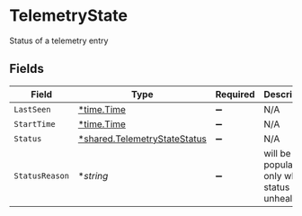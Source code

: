 # TelemetryState

Status of a telemetry entry


## Fields

| Field                                                                              | Type                                                                               | Required                                                                           | Description                                                                        |
| ---------------------------------------------------------------------------------- | ---------------------------------------------------------------------------------- | ---------------------------------------------------------------------------------- | ---------------------------------------------------------------------------------- |
| `LastSeen`                                                                         | [*time.Time](https://pkg.go.dev/time#Time)                                         | :heavy_minus_sign:                                                                 | N/A                                                                                |
| `StartTime`                                                                        | [*time.Time](https://pkg.go.dev/time#Time)                                         | :heavy_minus_sign:                                                                 | N/A                                                                                |
| `Status`                                                                           | [*shared.TelemetryStateStatus](../../../pkg/models/shared/telemetrystatestatus.md) | :heavy_minus_sign:                                                                 | N/A                                                                                |
| `StatusReason`                                                                     | **string*                                                                          | :heavy_minus_sign:                                                                 | will be populate only when status is unhealthy                                     |